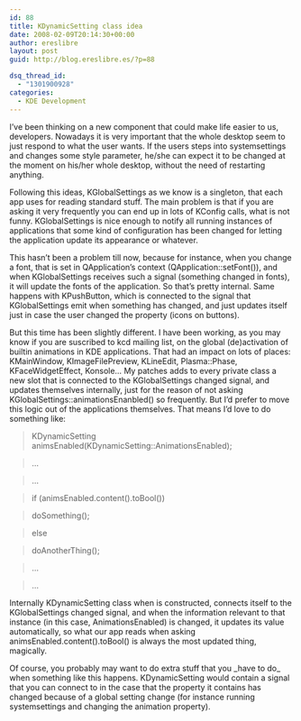 ```yaml
---
id: 88
title: KDynamicSetting class idea
date: 2008-02-09T20:14:30+00:00
author: ereslibre
layout: post
guid: http://blog.ereslibre.es/?p=88

dsq_thread_id:
  - "1301900928"
categories:
  - KDE Development
---
```

I&#8217;ve been thinking on a new component that could make life easier to us, developers. Nowadays it is very important that the whole desktop seem to just respond to what the user wants. If the users steps into systemsettings and changes some style parameter, he/she can expect it to be changed at the moment on his/her whole desktop, without the need of restarting anything.

Following this ideas, KGlobalSettings as we know is a singleton, that each app uses for reading standard stuff. The main problem is that if you are asking it very frequently you can end up in lots of KConfig calls, what is not funny. KGlobalSettings is nice enough to notify all running instances of applications that some kind of configuration has been changed for letting the application update its appearance or whatever.

This hasn&#8217;t been a problem till now, because for instance, when you change a font, that is set in QApplication&#8217;s context (QApplication::setFont()), and when KGlobalSettings receives such a signal (something changed in fonts), it will update the fonts of the application. So that&#8217;s pretty internal. Same happens with KPushButton, which is connected to the signal that KGlobalSettings emit when something has changed, and just updates itself just in case the user changed the property (icons on buttons).

But this time has been slightly different. I have been working, as you may know if you are suscribed to kcd mailing list, on the global (de)activation of builtin animations in KDE applications. That had an impact on lots of places: KMainWindow, KImageFilePreview, KLineEdit, Plasma::Phase, KFaceWidgetEffect, Konsole&#8230; My patches adds to every private class a new slot that is connected to the KGlobalSettings changed signal, and updates themselves internally, just for the reason of not asking KGlobalSettings::animationsEnanbled() so frequently. But I&#8217;d prefer to move this logic out of the applications themselves. That means I&#8217;d love to do something like:

> KDynamicSetting animsEnabled(KDynamicSetting::AnimationsEnabled);
  
> &#8230;
  
> &#8230;
  
> if (animsEnabled.content().toBool())
  
> doSomething();
  
> else
  
> doAnotherThing();
  
> &#8230;
  
> &#8230; 

Internally KDynamicSetting class when is constructed, connects itself to the KGlobalSettings changed signal, and when the information relevant to that instance (in this case, AnimationsEnabled) is changed, it updates its value automatically, so what our app reads when asking animsEnabled.content().toBool() is always the most updated thing, magically.

Of course, you probably may want to do extra stuff that you \_have to do\_ when something like this happens. KDynamicSetting would contain a signal that you can connect to in the case that the property it contains has changed because of a global setting change (for instance running systemsettings and changing the animation property).